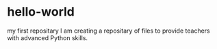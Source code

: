 # hello-world
my first repositary
I am creating a repositary of files to provide teachers with advanced Python skills.
